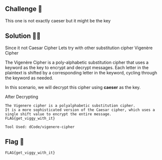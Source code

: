 ## Challenge 🧩

This one is not exactly caeser but it might be the key

## Solution 🕵️‍♂️

Since it not Caesar Cipher Lets try with other substitution cipher Vigenère Cipher

The Vigenère Cipher is a poly-alphabetic substitution cipher that uses a keyword as the key to encrypt and decrypt messages. Each letter in the plaintext is shifted by a corresponding letter in the keyword, cycling through the keyword as needed.

In this scenario, we will decrypt this cipher using **caeser** as the key.

After Decrypting

```text
The Vigenere cipher is a polyalphabetic substitution cipher.
It is a more sophisticated version of the Caesar cipher, which uses a single shift value to encrypt the entire message.
FLAG{get_viggy_with_it}
```

`Tool Used: dCode/vigenere-cipher`

## Flag 🚩

`FLAG{get_viggy_with_it}`
